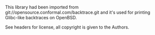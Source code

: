 This library had been imported from git://opensource.conformal.com/backtrace.git and it's used for printing Glibc-like backtraces on OpenBSD. 

See headers for license, all copyright is given to the Authors.
